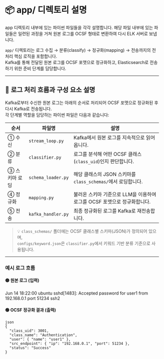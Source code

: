 # 📦 app/ 디렉토리 설명

app 디렉토리 내부에 있는 파이썬 파일들을 각각 설명합니다.
해당 파일 내부에 있는 파일들은 일련된 과정을 거쳐 원본 로그를 OCSF 형태로 변환하여 다시 ELK 서버로 보냅니다.

`app/` 디렉토리는 로그 수집 → 분류(classify) → 정규화(mapping) → 전송까지의 전처리 핵심 로직을 포함합니다.  
Kafka를 통해 전달된 원본 로그를 OCSF 포맷으로 정규화하고, Elasticsearch로 전송하기 위한 준비 단계를 담당합니다.



---

## 🔄 로그 처리 흐름과 구성 요소 설명

Kafka로부터 수신한 원본 로그는 아래의 순서로 처리되어 OCSF 포맷으로 정규화된 후 다시 Kafka로 전송됩니다.  
각 단계별 역할을 담당하는 파이썬 파일은 다음과 같습니다:

| 순서 | 파일명             | 설명 |
|------|--------------------|------|
| ① 수신 | `stream_loop.py`     | Kafka에서 원본 로그를 지속적으로 읽어옵니다. |
| ② 분류 | `classifier.py`      | 로그를 분석해 어떤 OCSF 클래스(`class_uid`)인지 판단합니다. |
| ③ 스키마 로딩 | `schema_loader.py`   | 해당 클래스의 JSON 스키마를 `class_schemas/`에서 로딩합니다. |
| ④ 정규화 | `mapping.py`         | 불러온 스키마 기준으로 LLM을 이용하여 로그를 OCSF 포맷으로 정규화합니다. |
| ⑤ 전송 | `kafka_handler.py`   | 최종 정규화된 로그를 Kafka로 재전송합니다. |

>💡
> `class_schemas/` 폴더에는 OCSF 클래스별 스키마(JSON)가 정의되어 있으며,    
> `configs/keyword.json`은 `classifier.py`에서 키워드 기반 분류 기준으로 사용됩니다.

---


### 예시 로그 흐름

#### 🟡 원본 로그 (입력)

Jun 14 18:22:00 ubuntu sshd[1483]: Accepted password for user1 from 192.168.0.1 port 51234 ssh2

#### 🟢 OCSF 정규화 결과 (출력)
```
json
{
  "class_uid": 3001,
  "class_name": "Authentication",
  "user": { "name": "user1" },
  "src_endpoint": { "ip": "192.168.0.1", "port": 51234 },
  "status": "Success"
}
```
